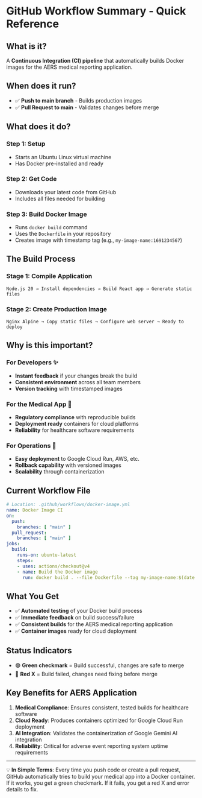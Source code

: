 # GitHub Workflow Summary - Quick Reference

## What is it?
A **Continuous Integration (CI) pipeline** that automatically builds Docker images for the AERS medical reporting application.

## When does it run?
- ✅ **Push to main branch** - Builds production images
- ✅ **Pull Request to main** - Validates changes before merge

## What does it do?

### Step 1: Setup
- Starts an Ubuntu Linux virtual machine
- Has Docker pre-installed and ready

### Step 2: Get Code
- Downloads your latest code from GitHub
- Includes all files needed for building

### Step 3: Build Docker Image
- Runs `docker build` command
- Uses the `Dockerfile` in your repository
- Creates image with timestamp tag (e.g., `my-image-name:1691234567`)

## The Build Process

### Stage 1: Compile Application
```
Node.js 20 → Install dependencies → Build React app → Generate static files
```

### Stage 2: Create Production Image
```
Nginx Alpine → Copy static files → Configure web server → Ready to deploy
```

## Why is this important?

### For Developers ✨
- **Instant feedback** if your changes break the build
- **Consistent environment** across all team members
- **Version tracking** with timestamped images

### For the Medical App 🏥
- **Regulatory compliance** with reproducible builds
- **Deployment ready** containers for cloud platforms
- **Reliability** for healthcare software requirements

### For Operations 🚀
- **Easy deployment** to Google Cloud Run, AWS, etc.
- **Rollback capability** with versioned images
- **Scalability** through containerization

## Current Workflow File
```yaml
# Location: .github/workflows/docker-image.yml
name: Docker Image CI
on:
  push:
    branches: [ "main" ]
  pull_request:
    branches: [ "main" ]
jobs:
  build:
    runs-on: ubuntu-latest
    steps:
    - uses: actions/checkout@v4
    - name: Build the Docker image
      run: docker build . --file Dockerfile --tag my-image-name:$(date +%s)
```

## What You Get
- ✅ **Automated testing** of your Docker build process
- ✅ **Immediate feedback** on build success/failure
- ✅ **Consistent builds** for the AERS medical reporting application
- ✅ **Container images** ready for cloud deployment

## Status Indicators
- 🟢 **Green checkmark** = Build successful, changes are safe to merge
- 🔴 **Red X** = Build failed, changes need fixing before merge

## Key Benefits for AERS Application
1. **Medical Compliance**: Ensures consistent, tested builds for healthcare software
2. **Cloud Ready**: Produces containers optimized for Google Cloud Run deployment  
3. **AI Integration**: Validates the containerization of Google Gemini AI integration
4. **Reliability**: Critical for adverse event reporting system uptime requirements

---

💡 **In Simple Terms**: Every time you push code or create a pull request, GitHub automatically tries to build your medical app into a Docker container. If it works, you get a green checkmark. If it fails, you get a red X and error details to fix.